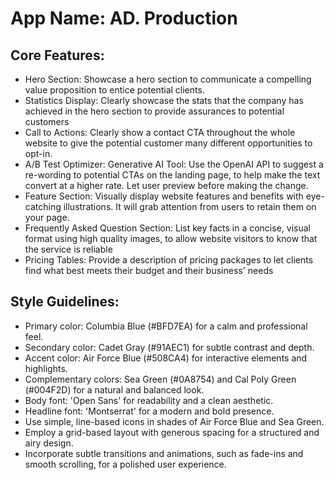 # **App Name**: AD. Production

## Core Features:

- Hero Section: Showcase a hero section to communicate a compelling value proposition to entice potential clients.
- Statistics Display: Clearly showcase the stats that the company has achieved in the hero section to provide assurances to potential customers
- Call to Actions: Clearly show a contact CTA throughout the whole website to give the potential customer many different opportunities to opt-in.
- A/B Test Optimizer: Generative AI Tool: Use the OpenAI API to suggest a re-wording to potential CTAs on the landing page, to help make the text convert at a higher rate. Let user preview before making the change.
- Feature Section: Visually display website features and benefits with eye-catching illustrations. It will grab attention from users to retain them on your page.
- Frequently Asked Question Section: List key facts in a concise, visual format using high quality images, to allow website visitors to know that the service is reliable
- Pricing Tables: Provide a description of pricing packages to let clients find what best meets their budget and their business' needs

## Style Guidelines:

- Primary color: Columbia Blue (#BFD7EA) for a calm and professional feel.
- Secondary color: Cadet Gray (#91AEC1) for subtle contrast and depth.
- Accent color: Air Force Blue (#508CA4) for interactive elements and highlights.
- Complementary colors: Sea Green (#0A8754) and Cal Poly Green (#004F2D) for a natural and balanced look.
- Body font: 'Open Sans' for readability and a clean aesthetic.
- Headline font: 'Montserrat' for a modern and bold presence.
- Use simple, line-based icons in shades of Air Force Blue and Sea Green.
- Employ a grid-based layout with generous spacing for a structured and airy design.
- Incorporate subtle transitions and animations, such as fade-ins and smooth scrolling, for a polished user experience.